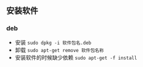 ## 安装软件
### deb
- 安装
`sudo dpkg -i 软件包名.deb`
- 卸载
`sudo apt-get remove 软件包名称`
- 安装软件的时候缺少依赖
`sudo apt-get -f install`
